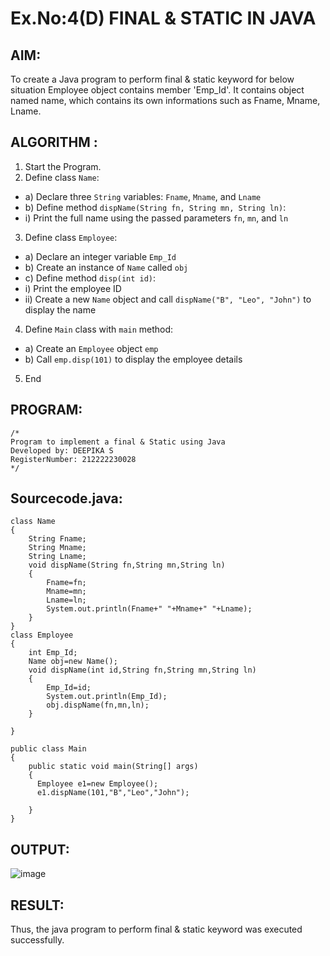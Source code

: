 # Ex.No:4(D) FINAL & STATIC IN JAVA

## AIM:
   To create a Java program to perform final & static keyword for below situation Employee object contains member 'Emp_Id'. It contains object named name, which contains its own informations such as Fname, Mname, Lname.
 
## ALGORITHM :
1.	Start the Program.
2.	Define class `Name`:
-	a) Declare three `String` variables: `Fname`, `Mname`, and `Lname`
-	b) Define method `dispName(String fn, String mn, String ln)`:
-	i) Print the full name using the passed parameters `fn`, `mn`, and `ln`
3.	Define class `Employee`:
-	a) Declare an integer variable `Emp_Id`
-	b) Create an instance of `Name` called `obj`
-	c) Define method `disp(int id)`:
-	i) Print the employee ID
-	ii) Create a new `Name` object and call `dispName("B", "Leo", "John")` to display the name
4.	Define `Main` class with `main` method:
-	a) Create an `Employee` object `emp`
-	b) Call `emp.disp(101)` to display the employee details
5.	End

## PROGRAM:
 ```
/*
Program to implement a final & Static using Java
Developed by: DEEPIKA S
RegisterNumber: 212222230028 
*/
```

## Sourcecode.java:
```
class Name
{
    String Fname;
    String Mname;
    String Lname;
    void dispName(String fn,String mn,String ln)
    {
        Fname=fn;
        Mname=mn;
        Lname=ln;
        System.out.println(Fname+" "+Mname+" "+Lname);
    }
}
class Employee
{
    int Emp_Id;
    Name obj=new Name();
    void dispName(int id,String fn,String mn,String ln)
    {
        Emp_Id=id;
        System.out.println(Emp_Id);
        obj.dispName(fn,mn,ln);
    }
    
}

public class Main
{
    public static void main(String[] args)
    {
      Employee e1=new Employee();
      e1.dispName(101,"B","Leo","John");
        
    }
}
```

## OUTPUT:

![image](https://github.com/user-attachments/assets/b05b5aae-7714-4702-861c-73f9bdd5c55d)

## RESULT:
Thus, the java program to perform final & static keyword was executed successfully.
